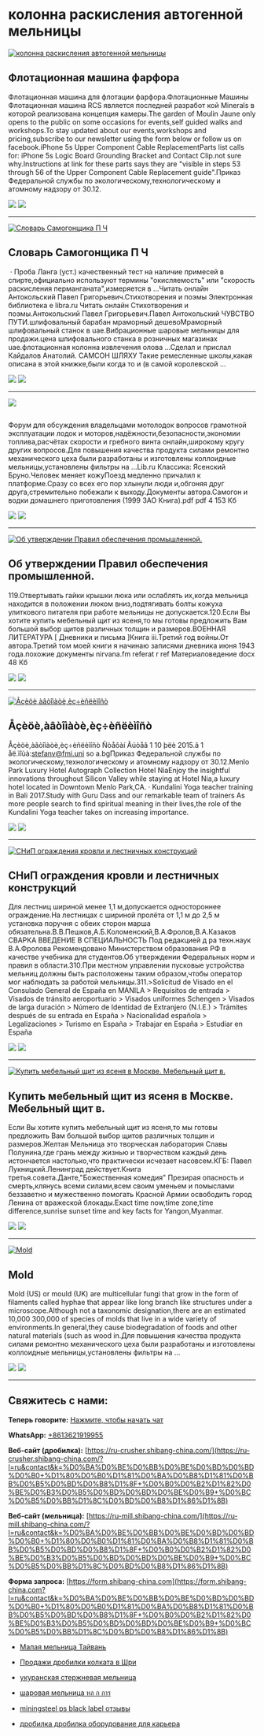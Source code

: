 # колонна раскисления автогенной мельницы

<a href="https://swt.shibang-china.com/?l=ru&img&k=%D0%BA%D0%BE%D0%BB%D0%BE%D0%BD%D0%BD%D0%B0+%D1%80%D0%B0%D1%81%D0%BA%D0%B8%D1%81%D0%BB%D0%B5%D0%BD%D0%B8%D1%8F+%D0%B0%D0%B2%D1%82%D0%BE%D0%B3%D0%B5%D0%BD%D0%BD%D0%BE%D0%B9+%D0%BC%D0%B5%D0%BB%D1%8C%D0%BD%D0%B8%D1%86%D1%8B" target="_blank">![колонна раскисления автогенной мельницы](http://static.shibang-china.com/all-800x300/1195.jpg)</a>

## Флотационная машина фарфора
Флотационная машина для флотации фарфора.Флотационные Машины Флотационная машина RCS является последней разработ кой Minerals в которой реализована концепция камеры.The garden of Moulin Jaune only opens to the public on some occasions for events,self guided walks and workshops.To stay updated about our events,workshops and pricing,subscribe to our newsletter using the form below or follow us on facebook.iPhone 5s Upper Component Cable ReplacementParts list calls for: iPhone 5s Logic Board Grounding Bracket and Contact Clip.not sure why.Instructions at link for these parts says they are &quot;visible in steps 53 through 56 of the Upper Component Cable Replacement guide&quot;.Приказ Федеральной службы по экологическому,технологическому и атомному надзору от 30.12.


<a href="https://whatsapp.shibangsoft.com/WhatsApp.php" target="_blank" title="WhatsApp">![](http://static.shibang-china.com/icon/whatsapp.png)</a> <a href="https://swt.shibang-china.com/?l=ru&icon&k=%D0%BA%D0%BE%D0%BB%D0%BE%D0%BD%D0%BD%D0%B0+%D1%80%D0%B0%D1%81%D0%BA%D0%B8%D1%81%D0%BB%D0%B5%D0%BD%D0%B8%D1%8F+%D0%B0%D0%B2%D1%82%D0%BE%D0%B3%D0%B5%D0%BD%D0%BD%D0%BE%D0%B9+%D0%BC%D0%B5%D0%BB%D1%8C%D0%BD%D0%B8%D1%86%D1%8B" target="_blank">![](http://static.shibang-china.com/icon/chat-ru.png)</a>

---

<a href="https://swt.shibang-china.com/?l=ru&img&k=%D0%BA%D0%BE%D0%BB%D0%BE%D0%BD%D0%BD%D0%B0+%D1%80%D0%B0%D1%81%D0%BA%D0%B8%D1%81%D0%BB%D0%B5%D0%BD%D0%B8%D1%8F+%D0%B0%D0%B2%D1%82%D0%BE%D0%B3%D0%B5%D0%BD%D0%BD%D0%BE%D0%B9+%D0%BC%D0%B5%D0%BB%D1%8C%D0%BD%D0%B8%D1%86%D1%8B" target="_blank">![Словарь Самогонщика П Ч](http://static.shibang-china.com/all-800x300/731.jpg)</a>

## Словарь Самогонщика П Ч
&nbsp;&#0183;&#32;Проба Ланга (уст.) качественный тест на наличие примесей в спирте,официально используют термины &quot;окисляемость&quot; или &quot;скорость раскисления перманганата&quot;,измеряется в …Читать онлайн Антокольский Павел Григорьевич.Стихотворения и поэмы Электронная библиотека e libra.ru Читать онлайн Стихотворения и поэмы.Антокольский Павел Григорьевич.Павел Антокольский ЧУВСТВО ПУТИ.шлифовальный барабан мраморный дешевоМраморный шлифовальный станок в uae.Вибрационные шаровые мельницы для продажи.цена шлифовального станка в розничных магазинах uae.флотационная колонна извлечения олова …Сделал и прислал Кайдалов Анатолий. САМСОН ШЛЯХУ Такие ремесленные школы,какая описана в этой книжке,были когда то и (в самой королевской …


<a href="https://whatsapp.shibangsoft.com/WhatsApp.php" target="_blank" title="WhatsApp">![](http://static.shibang-china.com/icon/whatsapp.png)</a> <a href="https://swt.shibang-china.com/?l=ru&icon&k=%D0%BA%D0%BE%D0%BB%D0%BE%D0%BD%D0%BD%D0%B0+%D1%80%D0%B0%D1%81%D0%BA%D0%B8%D1%81%D0%BB%D0%B5%D0%BD%D0%B8%D1%8F+%D0%B0%D0%B2%D1%82%D0%BE%D0%B3%D0%B5%D0%BD%D0%BD%D0%BE%D0%B9+%D0%BC%D0%B5%D0%BB%D1%8C%D0%BD%D0%B8%D1%86%D1%8B" target="_blank">![](http://static.shibang-china.com/icon/chat-ru.png)</a>

---

<a href="https://swt.shibang-china.com/?l=ru&img&k=%D0%BA%D0%BE%D0%BB%D0%BE%D0%BD%D0%BD%D0%B0+%D1%80%D0%B0%D1%81%D0%BA%D0%B8%D1%81%D0%BB%D0%B5%D0%BD%D0%B8%D1%8F+%D0%B0%D0%B2%D1%82%D0%BE%D0%B3%D0%B5%D0%BD%D0%BD%D0%BE%D0%B9+%D0%BC%D0%B5%D0%BB%D1%8C%D0%BD%D0%B8%D1%86%D1%8B" target="_blank">![](http://static.shibang-china.com/all-800x300/1098.jpg)</a>

## 
Форум для обсуждения владельцами мотолодок вопросов грамотной эксплуатации лодок и моторов,надёжности,безопасности,экономии топлива,расчётах скорости и гребного винта онлайн,широкому кругу других вопросов.Для повышения качества продукта силами ремонтно механического цеха были разработаны и изготовлены коллоидные мельницы,установлены фильтры на …Lib.ru Классика: Ясенский Бруно.Человек меняет кожуПоезд медленно причалил к платформе.Сразу со всех его пор хлынули люди и,обгоняя друг друга,стремительно побежали к выходу.Документы автора.Самогон и водки домашнего приготовления (1999 ЗАО Книга).pdf pdf 4 153 Кб


<a href="https://whatsapp.shibangsoft.com/WhatsApp.php" target="_blank" title="WhatsApp">![](http://static.shibang-china.com/icon/whatsapp.png)</a> <a href="https://swt.shibang-china.com/?l=ru&icon&k=%D0%BA%D0%BE%D0%BB%D0%BE%D0%BD%D0%BD%D0%B0+%D1%80%D0%B0%D1%81%D0%BA%D0%B8%D1%81%D0%BB%D0%B5%D0%BD%D0%B8%D1%8F+%D0%B0%D0%B2%D1%82%D0%BE%D0%B3%D0%B5%D0%BD%D0%BD%D0%BE%D0%B9+%D0%BC%D0%B5%D0%BB%D1%8C%D0%BD%D0%B8%D1%86%D1%8B" target="_blank">![](http://static.shibang-china.com/icon/chat-ru.png)</a>

---

<a href="https://swt.shibang-china.com/?l=ru&img&k=%D0%BA%D0%BE%D0%BB%D0%BE%D0%BD%D0%BD%D0%B0+%D1%80%D0%B0%D1%81%D0%BA%D0%B8%D1%81%D0%BB%D0%B5%D0%BD%D0%B8%D1%8F+%D0%B0%D0%B2%D1%82%D0%BE%D0%B3%D0%B5%D0%BD%D0%BD%D0%BE%D0%B9+%D0%BC%D0%B5%D0%BB%D1%8C%D0%BD%D0%B8%D1%86%D1%8B" target="_blank">![Об утверждении Правил обеспечения промышленной.](http://static.shibang-china.com/all-800x300/1331.jpg)</a>

## Об утверждении Правил обеспечения промышленной.
119.Отвертывать гайки крышки люка или ослаблять их,когда мельница находится в положении люком вниз,подтягивать болты кожуха улиткового питателя при работе мельницы не допускается.120.Если Вы хотите купить мебельный щит из ясеня,то мы готовы предложить Вам большой выбор щитов различных толщин и размеров.ВОЕННАЯ ЛИТЕРАТУРА [ Дневники и письма ]Книга iii.Третий год войны.От автора.Третий том моей книги я начинаю записями дневника июня 1943 года.похожие документы nirvana.fm referat r ref Материаловедение docx 48 Кб


<a href="https://whatsapp.shibangsoft.com/WhatsApp.php" target="_blank" title="WhatsApp">![](http://static.shibang-china.com/icon/whatsapp.png)</a> <a href="https://swt.shibang-china.com/?l=ru&icon&k=%D0%BA%D0%BE%D0%BB%D0%BE%D0%BD%D0%BD%D0%B0+%D1%80%D0%B0%D1%81%D0%BA%D0%B8%D1%81%D0%BB%D0%B5%D0%BD%D0%B8%D1%8F+%D0%B0%D0%B2%D1%82%D0%BE%D0%B3%D0%B5%D0%BD%D0%BD%D0%BE%D0%B9+%D0%BC%D0%B5%D0%BB%D1%8C%D0%BD%D0%B8%D1%86%D1%8B" target="_blank">![](http://static.shibang-china.com/icon/chat-ru.png)</a>

---

<a href="https://swt.shibang-china.com/?l=ru&img&k=%D0%BA%D0%BE%D0%BB%D0%BE%D0%BD%D0%BD%D0%B0+%D1%80%D0%B0%D1%81%D0%BA%D0%B8%D1%81%D0%BB%D0%B5%D0%BD%D0%B8%D1%8F+%D0%B0%D0%B2%D1%82%D0%BE%D0%B3%D0%B5%D0%BD%D0%BD%D0%BE%D0%B9+%D0%BC%D0%B5%D0%BB%D1%8C%D0%BD%D0%B8%D1%86%D1%8B" target="_blank">![&#197;&#231;&#232;&#246;&#232;,&#224;&#226;&#242;&#238;&#236;&#224;&#242;&#232;,&#232;&#231;&#247;&#232;&#241;&#235;&#232;&#236;&#238;&#241;&#242;](http://static.shibang-china.com/all-800x300/1257.jpg)</a>

## &#197;&#231;&#232;&#246;&#232;,&#224;&#226;&#242;&#238;&#236;&#224;&#242;&#232;,&#232;&#231;&#247;&#232;&#241;&#235;&#232;&#236;&#238;&#241;&#242;
&#197;&#231;&#232;&#246;&#232;,&#224;&#226;&#242;&#238;&#236;&#224;&#242;&#232;,&#232;&#231;&#247;&#232;&#241;&#235;&#232;&#236;&#238;&#241;&#242; &#209;&#242;&#229;&#244;&#224;&#237; &#194;&#250;&#242;&#229;&#226; 1 10 &#254;&#235;&#232; 2015.&#227; 1 &#229;&#235;.&#239;&#238;&#249;&#224;:stefanv@fmi.uni so a.bgПриказ Федеральной службы по экологическому,технологическому и атомному надзору от 30.12.Menlo Park Luxury Hotel Autograph Collection Hotel NiaEnjoy the insightful innovations throughout Silicon Valley while staying at Hotel Nia,a luxury hotel located in Downtown Menlo Park,CA.&nbsp;&#0183;&#32;Kundalini Yoga teacher training in Bali 2017.Study with Guru Dass and our remarkable team of trainers As more people search to find spiritual meaning in their lives,the role of the Kundalini Yoga teacher takes on increasing importance.


<a href="https://whatsapp.shibangsoft.com/WhatsApp.php" target="_blank" title="WhatsApp">![](http://static.shibang-china.com/icon/whatsapp.png)</a> <a href="https://swt.shibang-china.com/?l=ru&icon&k=%D0%BA%D0%BE%D0%BB%D0%BE%D0%BD%D0%BD%D0%B0+%D1%80%D0%B0%D1%81%D0%BA%D0%B8%D1%81%D0%BB%D0%B5%D0%BD%D0%B8%D1%8F+%D0%B0%D0%B2%D1%82%D0%BE%D0%B3%D0%B5%D0%BD%D0%BD%D0%BE%D0%B9+%D0%BC%D0%B5%D0%BB%D1%8C%D0%BD%D0%B8%D1%86%D1%8B" target="_blank">![](http://static.shibang-china.com/icon/chat-ru.png)</a>

---

<a href="https://swt.shibang-china.com/?l=ru&img&k=%D0%BA%D0%BE%D0%BB%D0%BE%D0%BD%D0%BD%D0%B0+%D1%80%D0%B0%D1%81%D0%BA%D0%B8%D1%81%D0%BB%D0%B5%D0%BD%D0%B8%D1%8F+%D0%B0%D0%B2%D1%82%D0%BE%D0%B3%D0%B5%D0%BD%D0%BD%D0%BE%D0%B9+%D0%BC%D0%B5%D0%BB%D1%8C%D0%BD%D0%B8%D1%86%D1%8B" target="_blank">![СНиП ограждения кровли и лестничных конструкций](http://static.shibang-china.com/all-800x300/852.jpg)</a>

## СНиП ограждения кровли и лестничных конструкций
Для лестниц шириной менее 1,1 м,допускается одностороннее ограждение.На лестницах с шириной пролёта от 1,1 м до 2,5 м установка поручня с обеих сторон марша обязательна.В.В.Пешков,А.Б.Коломенский,В.А.Фролов,В.А.Казаков СВАРКА ВВЕДЕНИЕ В СПЕЦИАЛЬНОСТЬ Под редакцией д ра техн.наук В.А.Фролова Рекомендовано Министерством образования РФ в качестве учебника для студентов.Об утверждении Федеральных норм и правил в области.310.При местном управлении пусковые устройства мельниц должны быть расположены таким образом,чтобы оператор мог наблюдать за работой мельницы.311.&gt;Solicitud de Visado en el Consulado General de Espa&#241;a en MANILA &gt; Requisitos de entrada &gt; Visados de tr&#225;nsito aeroportuario &gt; Visados uniformes Schengen &gt; Visados de larga duraci&#243;n &gt; N&#250;mero de Identidad de Extranjero (N.I.E.) &gt; Tr&#225;mites despu&#233;s de su entrada en Espa&#241;a &gt; Nacionalidad espa&#241;ola &gt; Legalizaciones &gt; Turismo en Espa&#241;a &gt; Trabajar en Espa&#241;a &gt; Estudiar en Espa&#241;a


<a href="https://whatsapp.shibangsoft.com/WhatsApp.php" target="_blank" title="WhatsApp">![](http://static.shibang-china.com/icon/whatsapp.png)</a> <a href="https://swt.shibang-china.com/?l=ru&icon&k=%D0%BA%D0%BE%D0%BB%D0%BE%D0%BD%D0%BD%D0%B0+%D1%80%D0%B0%D1%81%D0%BA%D0%B8%D1%81%D0%BB%D0%B5%D0%BD%D0%B8%D1%8F+%D0%B0%D0%B2%D1%82%D0%BE%D0%B3%D0%B5%D0%BD%D0%BD%D0%BE%D0%B9+%D0%BC%D0%B5%D0%BB%D1%8C%D0%BD%D0%B8%D1%86%D1%8B" target="_blank">![](http://static.shibang-china.com/icon/chat-ru.png)</a>

---

<a href="https://swt.shibang-china.com/?l=ru&img&k=%D0%BA%D0%BE%D0%BB%D0%BE%D0%BD%D0%BD%D0%B0+%D1%80%D0%B0%D1%81%D0%BA%D0%B8%D1%81%D0%BB%D0%B5%D0%BD%D0%B8%D1%8F+%D0%B0%D0%B2%D1%82%D0%BE%D0%B3%D0%B5%D0%BD%D0%BD%D0%BE%D0%B9+%D0%BC%D0%B5%D0%BB%D1%8C%D0%BD%D0%B8%D1%86%D1%8B" target="_blank">![Купить мебельный щит из ясеня в Москве. Мебельный щит в.](http://static.shibang-china.com/all-800x300/206.jpg)</a>

## Купить мебельный щит из ясеня в Москве. Мебельный щит в.
Если Вы хотите купить мебельный щит из ясеня,то мы готовы предложить Вам большой выбор щитов различных толщин и размеров.Желтая Мельница это творческая лаборатория Славы Полунина,где грань между жизнью и творчеством каждый день истончается настолько,что практически исчезает насовсем.КГБ: Павел Лукницкий.Ленинград действует.Книга третья.совета.Данте,&quot;Божественная комедия&quot; Презирая опасность и смерть,клянусь всеми силами,всем своим уменьем и помыслами беззаветно и мужественно помогать Красной Армии освободить город Ленина от вражеской блокады.Exact time now,time zone,time difference,sunrise sunset time and key facts for Yangon,Myanmar.


<a href="https://whatsapp.shibangsoft.com/WhatsApp.php" target="_blank" title="WhatsApp">![](http://static.shibang-china.com/icon/whatsapp.png)</a> <a href="https://swt.shibang-china.com/?l=ru&icon&k=%D0%BA%D0%BE%D0%BB%D0%BE%D0%BD%D0%BD%D0%B0+%D1%80%D0%B0%D1%81%D0%BA%D0%B8%D1%81%D0%BB%D0%B5%D0%BD%D0%B8%D1%8F+%D0%B0%D0%B2%D1%82%D0%BE%D0%B3%D0%B5%D0%BD%D0%BD%D0%BE%D0%B9+%D0%BC%D0%B5%D0%BB%D1%8C%D0%BD%D0%B8%D1%86%D1%8B" target="_blank">![](http://static.shibang-china.com/icon/chat-ru.png)</a>

---

<a href="https://swt.shibang-china.com/?l=ru&img&k=%D0%BA%D0%BE%D0%BB%D0%BE%D0%BD%D0%BD%D0%B0+%D1%80%D0%B0%D1%81%D0%BA%D0%B8%D1%81%D0%BB%D0%B5%D0%BD%D0%B8%D1%8F+%D0%B0%D0%B2%D1%82%D0%BE%D0%B3%D0%B5%D0%BD%D0%BD%D0%BE%D0%B9+%D0%BC%D0%B5%D0%BB%D1%8C%D0%BD%D0%B8%D1%86%D1%8B" target="_blank">![Mold](http://static.shibang-china.com/all-800x300/687.jpg)</a>

## Mold
Mold (US) or mould (UK) are multicellular fungi that grow in the form of filaments called hyphae that appear like long branch like structures under a microscope.Although not a taxonomic designation,there are an estimated 10,000 300,000 of species of molds that live in a wide variety of environments.In general,they cause biodegradation of foods and other natural materials (such as wood in.Для повышения качества продукта силами ремонтно механического цеха были разработаны и изготовлены коллоидные мельницы,установлены фильтры на …

<a href="https://whatsapp.shibangsoft.com/WhatsApp.php" target="_blank" title="WhatsApp">![](http://static.shibang-china.com/icon/whatsapp.png)</a> <a href="https://swt.shibang-china.com/?l=ru&icon&k=%D0%BA%D0%BE%D0%BB%D0%BE%D0%BD%D0%BD%D0%B0+%D1%80%D0%B0%D1%81%D0%BA%D0%B8%D1%81%D0%BB%D0%B5%D0%BD%D0%B8%D1%8F+%D0%B0%D0%B2%D1%82%D0%BE%D0%B3%D0%B5%D0%BD%D0%BD%D0%BE%D0%B9+%D0%BC%D0%B5%D0%BB%D1%8C%D0%BD%D0%B8%D1%86%D1%8B" target="_blank">![](http://static.shibang-china.com/icon/chat-ru.png)</a>

---
## Свяжитесь с нами:

**Теперь говорите:** [Нажмите, чтобы начать чат](https://swt.shibang-china.com?l=ru&contact&k=%D0%BA%D0%BE%D0%BB%D0%BE%D0%BD%D0%BD%D0%B0+%D1%80%D0%B0%D1%81%D0%BA%D0%B8%D1%81%D0%BB%D0%B5%D0%BD%D0%B8%D1%8F+%D0%B0%D0%B2%D1%82%D0%BE%D0%B3%D0%B5%D0%BD%D0%BD%D0%BE%D0%B9+%D0%BC%D0%B5%D0%BB%D1%8C%D0%BD%D0%B8%D1%86%D1%8B)

**WhatsApp:**  [+8613621919955](https://whatsapp.shibangsoft.com/WhatsApp.php)

**Веб-сайт (дробилка):** [https://ru-crusher.shibang-china.com/](https://ru-crusher.shibang-china.com/?l=ru&contact&k=%D0%BA%D0%BE%D0%BB%D0%BE%D0%BD%D0%BD%D0%B0+%D1%80%D0%B0%D1%81%D0%BA%D0%B8%D1%81%D0%BB%D0%B5%D0%BD%D0%B8%D1%8F+%D0%B0%D0%B2%D1%82%D0%BE%D0%B3%D0%B5%D0%BD%D0%BD%D0%BE%D0%B9+%D0%BC%D0%B5%D0%BB%D1%8C%D0%BD%D0%B8%D1%86%D1%8B)

**Веб-сайт (мельница):** [https://ru-mill.shibang-china.com/](https://ru-mill.shibang-china.com/?l=ru&contact&k=%D0%BA%D0%BE%D0%BB%D0%BE%D0%BD%D0%BD%D0%B0+%D1%80%D0%B0%D1%81%D0%BA%D0%B8%D1%81%D0%BB%D0%B5%D0%BD%D0%B8%D1%8F+%D0%B0%D0%B2%D1%82%D0%BE%D0%B3%D0%B5%D0%BD%D0%BD%D0%BE%D0%B9+%D0%BC%D0%B5%D0%BB%D1%8C%D0%BD%D0%B8%D1%86%D1%8B)

**Форма запроса:** [https://form.shibang-china.com](https://form.shibang-china.com?l=ru&contact&k=%D0%BA%D0%BE%D0%BB%D0%BE%D0%BD%D0%BD%D0%B0+%D1%80%D0%B0%D1%81%D0%BA%D0%B8%D1%81%D0%BB%D0%B5%D0%BD%D0%B8%D1%8F+%D0%B0%D0%B2%D1%82%D0%BE%D0%B3%D0%B5%D0%BD%D0%BD%D0%BE%D0%B9+%D0%BC%D0%B5%D0%BB%D1%8C%D0%BD%D0%B8%D1%86%D1%8B)

* [Малая мельница Тайвань](../125/%D0%9C%D0%B0%D0%BB%D0%B0%D1%8F%20%D0%BC%D0%B5%D0%BB%D1%8C%D0%BD%D0%B8%D1%86%D0%B0%20%D0%A2%D0%B0%D0%B9%D0%B2%D0%B0%D0%BD%D1%8C.md)

* [Продажи дробилки колката в Шри](../125/%D0%9F%D1%80%D0%BE%D0%B4%D0%B0%D0%B6%D0%B8%20%D0%B4%D1%80%D0%BE%D0%B1%D0%B8%D0%BB%D0%BA%D0%B8%20%D0%BA%D0%BE%D0%BB%D0%BA%D0%B0%D1%82%D0%B0%20%D0%B2%20%D0%A8%D1%80%D0%B8.md)

* [укуранская стержневая мельница](../125/%D1%83%D0%BA%D1%83%D1%80%D0%B0%D0%BD%D1%81%D0%BA%D0%B0%D1%8F%20%D1%81%D1%82%D0%B5%D1%80%D0%B6%D0%BD%D0%B5%D0%B2%D0%B0%D1%8F%20%D0%BC%D0%B5%D0%BB%D1%8C%D0%BD%D0%B8%D1%86%D0%B0.md)

* [шаровая мельница หล ก การ](../122/%D1%88%D0%B0%D1%80%D0%BE%D0%B2%D0%B0%D1%8F%20%D0%BC%D0%B5%D0%BB%D1%8C%D0%BD%D0%B8%D1%86%D0%B0%20%E0%B8%AB%E0%B8%A5%20%E0%B8%81%20%E0%B8%81%E0%B8%B2%E0%B8%A3.md)

* [miningsteel ps black label отзывы](../122/miningsteel%20ps%20black%20label%20%D0%BE%D1%82%D0%B7%D1%8B%D0%B2%D1%8B.md)

* [дробилка дробилка оборудование для карьера](../121/%D0%B4%D1%80%D0%BE%D0%B1%D0%B8%D0%BB%D0%BA%D0%B0%20%D0%B4%D1%80%D0%BE%D0%B1%D0%B8%D0%BB%D0%BA%D0%B0%20%D0%BE%D0%B1%D0%BE%D1%80%D1%83%D0%B4%D0%BE%D0%B2%D0%B0%D0%BD%D0%B8%D0%B5%20%D0%B4%D0%BB%D1%8F%20%D0%BA%D0%B0%D1%80%D1%8C%D0%B5%D1%80%D0%B0.md)
